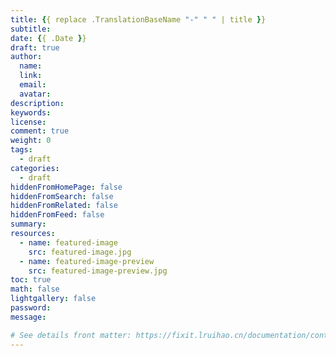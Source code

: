 ```yaml
---
title: {{ replace .TranslationBaseName "-" " " | title }}
subtitle:
date: {{ .Date }}
draft: true
author:
  name:
  link:
  email:
  avatar:
description:
keywords:
license:
comment: true
weight: 0
tags:
  - draft
categories:
  - draft
hiddenFromHomePage: false
hiddenFromSearch: false
hiddenFromRelated: false
hiddenFromFeed: false
summary:
resources:
  - name: featured-image
    src: featured-image.jpg
  - name: featured-image-preview
    src: featured-image-preview.jpg
toc: true
math: false
lightgallery: false
password:
message:

# See details front matter: https://fixit.lruihao.cn/documentation/content-management/introduction/#front-matter
---
```


<!--more-->
